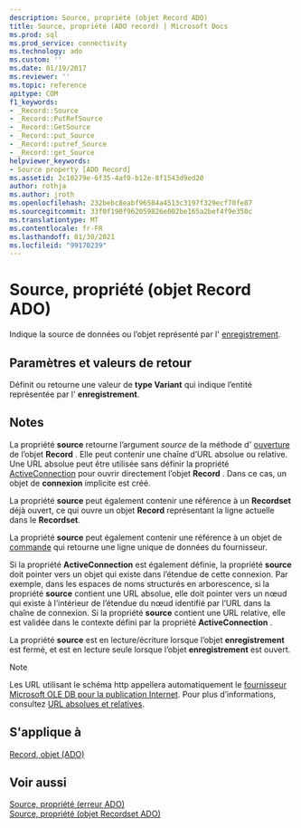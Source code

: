 ```yaml
---
description: Source, propriété (objet Record ADO)
title: Source, propriété (ADO record) | Microsoft Docs
ms.prod: sql
ms.prod_service: connectivity
ms.technology: ado
ms.custom: ''
ms.date: 01/19/2017
ms.reviewer: ''
ms.topic: reference
apitype: COM
f1_keywords:
- _Record::Source
- _Record::PutRefSource
- _Record::GetSource
- _Record::put_Source
- _Record::putref_Source
- _Record::get_Source
helpviewer_keywords:
- Source property [ADO Record]
ms.assetid: 2c18279e-6f35-4af0-b12e-8f1543d9ed20
author: rothja
ms.author: jroth
ms.openlocfilehash: 232bebc8eabf96584a4513c3197f329ecf70fe87
ms.sourcegitcommit: 33f0f190f962059826e002be165a2bef4f9e350c
ms.translationtype: MT
ms.contentlocale: fr-FR
ms.lasthandoff: 01/30/2021
ms.locfileid: "99170239"
---
```

# <a name="source-property-ado-record"></a>Source, propriété (objet Record ADO)
Indique la source de données ou l’objet représenté par l' [enregistrement](./record-object-ado.md).  
  
## <a name="settings-and-return-values"></a>Paramètres et valeurs de retour  
 Définit ou retourne une valeur de **type Variant** qui indique l’entité représentée par l' **enregistrement**.  
  
## <a name="remarks"></a>Notes  
 La propriété **source** retourne l’argument *source* de la méthode d' [ouverture](./open-method-ado-record.md) de l’objet **Record** . Elle peut contenir une chaîne d’URL absolue ou relative. Une URL absolue peut être utilisée sans définir la propriété [ActiveConnection](./activeconnection-property-ado.md) pour ouvrir directement l’objet **Record** . Dans ce cas, un objet de **connexion** implicite est créé.  
  
 La propriété **source** peut également contenir une référence à un **Recordset** déjà ouvert, ce qui ouvre un objet **Record** représentant la ligne actuelle dans le **Recordset**.  
  
 La propriété **source** peut également contenir une référence à un objet de [commande](./command-object-ado.md) qui retourne une ligne unique de données du fournisseur.  
  
 Si la propriété **ActiveConnection** est également définie, la propriété **source** doit pointer vers un objet qui existe dans l’étendue de cette connexion. Par exemple, dans les espaces de noms structurés en arborescence, si la propriété **source** contient une URL absolue, elle doit pointer vers un nœud qui existe à l’intérieur de l’étendue du nœud identifié par l’URL dans la chaîne de connexion. Si la propriété **source** contient une URL relative, elle est validée dans le contexte défini par la propriété **ActiveConnection** .  
  
 La propriété **source** est en lecture/écriture lorsque l’objet **enregistrement** est fermé, et est en lecture seule lorsque l’objet **enregistrement** est ouvert.  
  
> [!NOTE]
>  Les URL utilisant le schéma http appellera automatiquement le [fournisseur Microsoft OLE DB pour la publication Internet](../../guide/appendixes/microsoft-ole-db-provider-for-internet-publishing.md). Pour plus d’informations, consultez [URL absolues et relatives](../../guide/data/absolute-and-relative-urls.md).  
  
## <a name="applies-to"></a>S'applique à  
 [Record, objet (ADO)](./record-object-ado.md)  
  
## <a name="see-also"></a>Voir aussi  
 [Source, propriété (erreur ADO)](./source-property-ado-error.md)   
 [Source, propriété (objet Recordset ADO)](./source-property-ado-recordset.md)